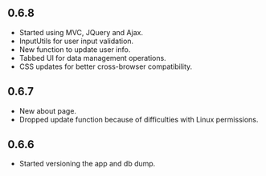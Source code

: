 ## 0.6.8
 - Started using MVC, JQuery and Ajax.
 - InputUtils for user input validation.
 - New function to update user info.
 - Tabbed UI for data management operations.
 - CSS updates for better cross-browser compatibility.
	
## 0.6.7
 - New about page.
 - Dropped update function because of difficulties with Linux permissions.
	
## 0.6.6
 - Started versioning the app and db dump.